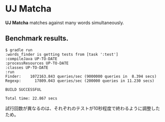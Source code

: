 # UJ Matcha

**UJ Matcha** matches against many words simultaneously.

## Benchmark results.

```
$ gradle run
:words_finder is getting tests from [task ':test']
:compileJava UP-TO-DATE
:processResources UP-TO-DATE
:classes UP-TO-DATE
:run
Finder:    1072163.843 queries/sec (9000000 queries in  8.394 secs)
Regexp:      17809.043 queries/sec (200000 queries in 11.230 secs)

BUILD SUCCESSFUL

Total time: 22.867 secs
```

試行回数が異なるのは、それぞれのテストが10秒程度で終わるように調整したため。

